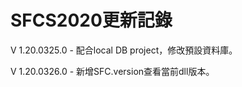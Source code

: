 # SFCS2020更新記錄

V 1.20.0325.0 - 配合local DB project，修改預設資料庫。

V 1.20.0326.0 - 新增SFC.version查看當前dll版本。